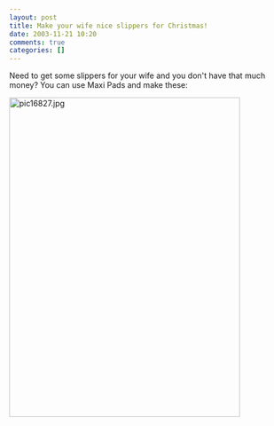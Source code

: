 ```yaml
---
layout: post
title: Make your wife nice slippers for Christmas!
date: 2003-11-21 10:20
comments: true
categories: []
---
```

Need to get some slippers for your wife and you don't have that much money? You can use Maxi Pads and make these:

<img alt="pic16827.jpg" src="http://peterfilias.com/archives/pic16827.jpg" width="416" height="576" border="0" />
